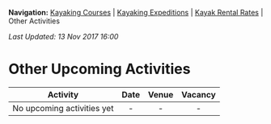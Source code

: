 **Navigation:** [Kayaking Courses](index) &#124; [Kayaking Expeditions](expedition) &#124; [Kayak Rental Rates](rental) &#124; Other Activities

_Last Updated: 13 Nov 2017 16:00_
# Other Upcoming Activities

Activity | Date | Venue | Vacancy
:---:|:---:|:---:|:---:
No upcoming activities yet|-|-|- 

